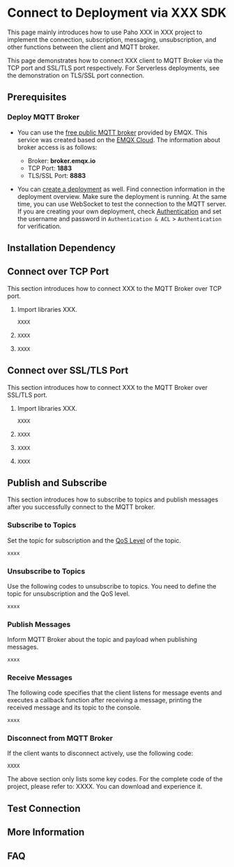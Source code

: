 # Connect to Deployment via XXX SDK


This page mainly introduces how to use Paho XXX in XXX project to implement the connection, subscription, messaging, unsubscription, and other functions between the client and MQTT broker. <!--Elaborate the functions according to needs.-->

<!--Do not introduce the language or MQTT. You can introduce, for example, Paho XXX.-->

<!--Other information, such as other frameworks, tools or version limitations-->


This page demonstrates how to connect XXX client to MQTT Broker via the TCP port and SSL/TLS port respectively. For Serverless deployments, see the demonstration on TLS/SSL port connection.

## Prerequisites

<!--Describe the concepts that must be known and environments that must be established.-->

### Deploy MQTT Broker

- You can use the [free public MQTT broker](https://www.emqx.com/en/mqtt/public-mqtt5-broker) provided by EMQX. This service was created based on the [EMQX Cloud](https://www.emqx.com/en/cloud). The information about broker access is as follows:

  + Broker: **broker.emqx.io**
  + TCP Port: **1883**
  + TLS/SSL Port: **8883**

- You can [create a deployment](https://docs.emqx.com/en/cloud/latest/create/overview.html) as well. Find connection information in the deployment overview. Make sure the deployment is running. At the same time, you can use WebSocket to test the connection to the MQTT server. If you are creating your own deployment, check [Authentication](https://docs.emqx.com/en/cloud/latest/deployments/auth_overview.html) and set the username and password in `Authentication & ACL` > `Authentication` for verification.

### <!--XXX e.g. Maven-->

<!--This project uses Maven to build....You needs to install Maven...-->

## Installation Dependency

<!--Describe the steps for how to install or import MQTT.js based on different projects and other dependencies if any.-->

## Connect over TCP Port

This section introduces how to connect XXX to the MQTT Broker over TCP port.


1. Import libraries XXX. <!--optional-->

   ```
   XXXX
   ```

2. <!--Describe how to set the username and password-->
   <!--There is no need to set user name and password if you use the public MQTT broker. If you create your own deployment, you need to demonstrate how to set the username and password.-->

   ```
   XXXX
   ```

3. <!--Describe how to connect to the MQTT Broker / write MQTT code XXX-->
   <!--Add other information as needed according to projects.-->

   ```
   XXXX
   ```


## Connect over SSL/TLS Port

This section introduces how to connect XXX to the MQTT Broker over SSL/TLS port.


1. Import libraries XXX. <!--optional-->

   ```
   XXXX
   ```

2. <!--Describe how to set the username and password-->
   <!--There is no need to set user name and password if you use the public MQTT broker. If you create your own deployment, you need to demonstrate how to set the username and password.-->

   ```
   XXXX
   ```

3. <!--Set server-side certificate (optional)-->
   <!--Describe how to upload certificates, or how to set the certificate, for example,
   `client.tls_set(ca_certs='./broker.emqx.io-ca.crt')`-->

   ```
   XXXX
   ```

4. <!--Describe how to connect to the MQTT Broker / write MQTT code XXX-->
   <!--Add other information as needed according to projects.-->

   ```
   XXXX
   ```

## Publish and Subscribe

This section introduces how to subscribe to topics and publish messages after you successfully connect to the MQTT broker.

### Subscribe to Topics

Set the topic for subscription and the [QoS Level](https://www.emqx.com/en/blog/introduction-to-mqtt-qos) of the topic.

<!--Add other information as needed according to projects.-->

```js
xxxx
```

### Unsubscribe to Topics

Use the following codes to unsubscribe to topics. You need to define the topic for unsubscription and the QoS level.

<!--Add other information as needed according to projects.-->

```js
xxxx
```

### Publish Messages

Inform MQTT Broker about the topic and payload when publishing messages.

<!--Add other information as needed according to projects.-->

```js
xxxx
```

### Receive Messages

The following code specifies that the client listens for message events and executes a callback function after receiving a message, printing the received message and its topic to the console.
<!--Add other information as needed according to projects.-->

```js
xxxx
```

### Disconnect from MQTT Broker

If the client wants to disconnect actively, use the following code:

```
XXXX
```

The above section only lists some key codes. For the complete code of the project, please refer to: XXXX. You can download and experience it.

## Test Connection

<!--Describe the testing procedure using testing tools and add screenshots.-->


## More Information

<!--In summary, you have implemented the creation of an MQTT connection in XXX project, and simulated subscribing, sending and receiving messages, unsubscribing, and disconnecting between the client and MQTT broker. You can download the source code of the example [here](), and you can also find more demo examples in other languages on [GitHub](https://github.com/emqx/MQTT-Client-Examples).-->

## FAQ

<!-- For example, How to use self-signed certificates? How to use two-way TLS/SSL authentication?-->
